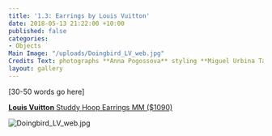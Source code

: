 ```yaml
---
title: '1.3: Earrings by Louis Vuitton'
date: 2018-05-13 21:22:00 +10:00
published: false
categories:
- Objects
Main Image: "/uploads/Doingbird_LV_web.jpg"
Credits Text: photographs **Anna Pogossova** styling **Miguel Urbina Tan**
layout: gallery
---
```


\[30-50 words go here\]

**[Louis Vuitton](louisvuitton.com)**[ Studdy Hoop Earrings MM ($1090)](louisvuitton.com)

![Doingbird_LV_web.jpg](/uploads/Doingbird_LV_web.jpg)